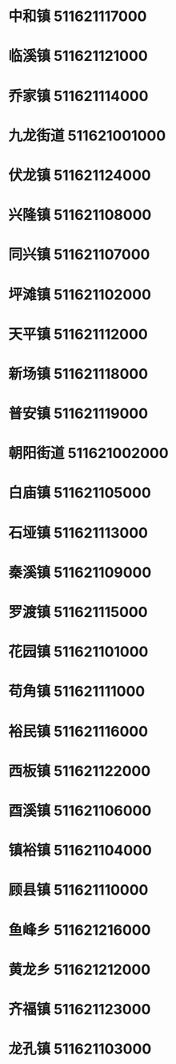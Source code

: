 # 中和镇 511621117000
# 临溪镇 511621121000
# 乔家镇 511621114000
# 九龙街道 511621001000
# 伏龙镇 511621124000
# 兴隆镇 511621108000
# 同兴镇 511621107000
# 坪滩镇 511621102000
# 天平镇 511621112000
# 新场镇 511621118000
# 普安镇 511621119000
# 朝阳街道 511621002000
# 白庙镇 511621105000
# 石垭镇 511621113000
# 秦溪镇 511621109000
# 罗渡镇 511621115000
# 花园镇 511621101000
# 苟角镇 511621111000
# 裕民镇 511621116000
# 西板镇 511621122000
# 酉溪镇 511621106000
# 镇裕镇 511621104000
# 顾县镇 511621110000
# 鱼峰乡 511621216000
# 黄龙乡 511621212000
# 齐福镇 511621123000
# 龙孔镇 511621103000
